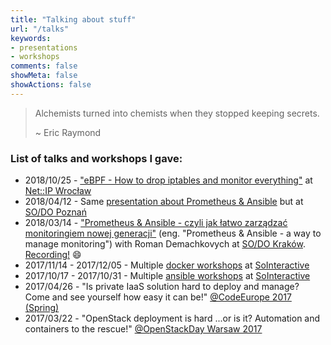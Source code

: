 ```yaml
---
title: "Talking about stuff"
url: "/talks"
keywords:
- presentations
- workshops
comments: false
showMeta: false
showActions: false
---
```


> Alchemists turned into chemists when they stopped keeping secrets.
>
> ~ Eric Raymond

### List of talks and workshops I gave:

- 2018/10/25 - ["eBPF - How to drop iptables and monitor everything"][9] at [Net::IP Wrocław][10]
- 2018/04/12 - Same [presentation about Prometheus & Ansible][6] but at [SO/DO Poznań][7]
- 2018/03/14 - ["Prometheus & Ansible - czyli jak łatwo zarządzać monitoringiem nowej generacji"][6] (eng. "Prometheus 
  & Ansible - a way to manage monitoring") with Roman Demachkovych at [SO/DO Kraków][7]. [Recording!][8] :smile:
- 2017/11/14 - 2017/12/05 - Multiple [docker workshops][5] at [SoInteractive][3]
- 2017/10/17 - 2017/10/31 - Multiple [ansible workshops][4] at [SoInteractive][3]
- 2017/04/26 - "Is private IaaS solution hard to deploy and manage? Come and see yourself how easy it can be!"
  [@CodeEurope 2017 (Spring)][2]
- 2017/03/22 - "OpenStack deployment is hard ...or is it? Automation and containers to the rescue!"
  [@OpenStackDay Warsaw 2017][1]


[10]: https://www.meetup.com/Wroclaw-Net-IP-Meetup/
[9]: https://docs.google.com/presentation/d/1cpQ4BHDKFUA1C3HT2yyl0PQeMAZniGh5LPLD19Xg3KQ/edit?usp=sharing
[8]: https://www.youtube.com/watch?v=cNjKWOk4YPU
[7]: https://sysopspolska.pl
[6]: https://presentation.cloudalchemy.org
[5]: https://paulfantom.github.io/workshop-docker
[4]: https://paulfantom.github.io/workshop-ansible
[3]: https://www.sointeractive.pl/
[2]: https://2017spring.codeeurope.pl/en
[1]: http://www.openstackday.pl/project/pawel-krupasointeractive/
